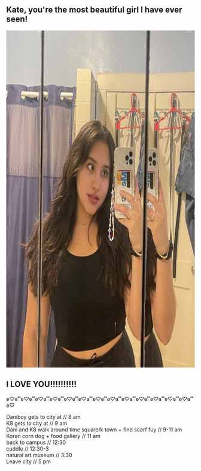 <h2>Kate, you're the most beautiful girl I have ever seen!</h2> 
<html>
<body>

<img src="IMG-5507.jpg" width="800" height="900">

</body>
</html>
<h2>I LOVE YOU!!!!!!!!!!</h2>
ʚ♡ɞ˚˚ʚ♡ɞ˚˚ʚ♡ɞ˚˚ʚ♡ɞ˚˚ʚ♡ɞ˚˚ʚ♡ɞ˚˚ʚ♡ɞ˚˚ʚ♡ɞ˚˚ʚ♡ɞ˚˚ʚ♡ɞ˚˚ʚ♡ɞ˚˚ʚ♡ɞ˚˚ʚ♡ɞ˚˚ʚ♡


 <dl> 
 
<dt>Daniboy gets to city at // 8 am</dt>
 
<dt>K8 gets to city at // 9 am</dt>

<dt>Dani and K8 walk around time square/k town + find scarf fuy // 9-11 am</dt>
  
<dt>Koran corn dog + food gallery // 11 am</dt>

<dt>back to campus // 12:30</dt>
   
<dt>cuddle // 12:30-3</dt>
  
<dt>natural art museum // 3:30</dt>
  
<dt>Leave city // 5 pm</dt>
  
 </dl>
